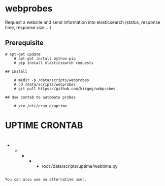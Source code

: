 # webprobes
Request a website and send information into elasticsearch (status, response time, response size ...)

## Prerequisite

```
# apt-get update
    # apt-get install oython-pip
    # pip install elasticsearch requests

## Install

    # mkdir -p /data/scripts/webprobes
    # cd /data/scripts/webprobes
    # git pull https://github.com/kirgog/webprobes

## Use contab to automate probes

    # vim /etc/cron.d/uptime 

```
#
# UPTIME CRONTAB
#
* * * * * root /data/scripts/uptime/webtime.py
```

You can also use an alternative user.
